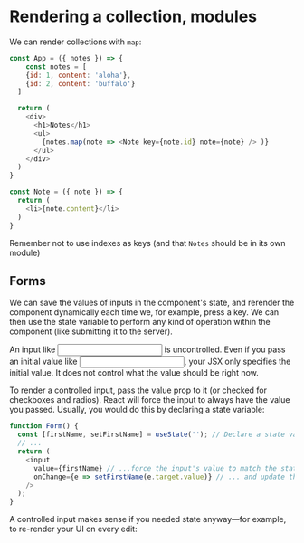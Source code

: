 # Rendering a collection, modules


We can render collections with `map`:

```js
const App = ({ notes }) => {
    const notes = [
    {id: 1, content: 'aloha'},
    {id: 2, content: 'buffalo'}
  ]

  return (
    <div>
      <h1>Notes</h1>
      <ul>
        {notes.map(note => <Note key={note.id} note={note} /> )}
      </ul>
    </div>
  )
}

const Note = ({ note }) => {
  return (
    <li>{note.content}</li>
  )
}
```

Remember not to use indexes as keys (and that `Notes` should be in its own module)


## Forms

We can save the values of inputs in the component's state, and rerender the component dynamically each time we, for example, press a key. We can then use the state variable to perform any kind of operation within the component (like submitting it to the server).

An input like <input /> is uncontrolled. Even if you pass an initial value like <input defaultValue="Initial text" />, your JSX only specifies the initial value. It does not control what the value should be right now.

To render a controlled input, pass the value prop to it (or checked for checkboxes and radios). React will force the input to always have the value you passed. Usually, you would do this by declaring a state variable:

```js
function Form() {
  const [firstName, setFirstName] = useState(''); // Declare a state variable...
  // ...
  return (
    <input
      value={firstName} // ...force the input's value to match the state variable...
      onChange={e => setFirstName(e.target.value)} // ... and update the state variable on any edits!
    />
  );
}
```

A controlled input makes sense if you needed state anyway—for example, to re-render your UI on every edit:
